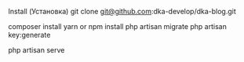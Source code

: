 Install (Установка)
git clone git@github.com:dka-develop/dka-blog.git

composer install
yarn or npm install
php artisan migrate
php artisan key:generate


php artisan serve
